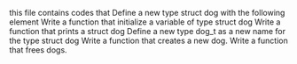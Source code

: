 this file contains codes that
Define a new type struct dog with the following element
Write a function that initialize a variable of type struct dog
Write a function that prints a struct dog
Define a new type dog_t as a new name for the type struct dog
Write a function that creates a new dog.
Write a function that frees dogs.
